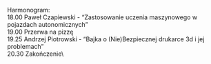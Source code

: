 Harmonogram:\
18.00 Paweł Czapiewski - “Zastosowanie uczenia maszynowego w pojazdach autonomicznych”\
19.00 Przerwa na pizzę\
19.25 Andrzej Piotrowski - “Bajka o (Nie)Bezpiecznej drukarce 3d i jej problemach”\
20.30 Zakończenie\
